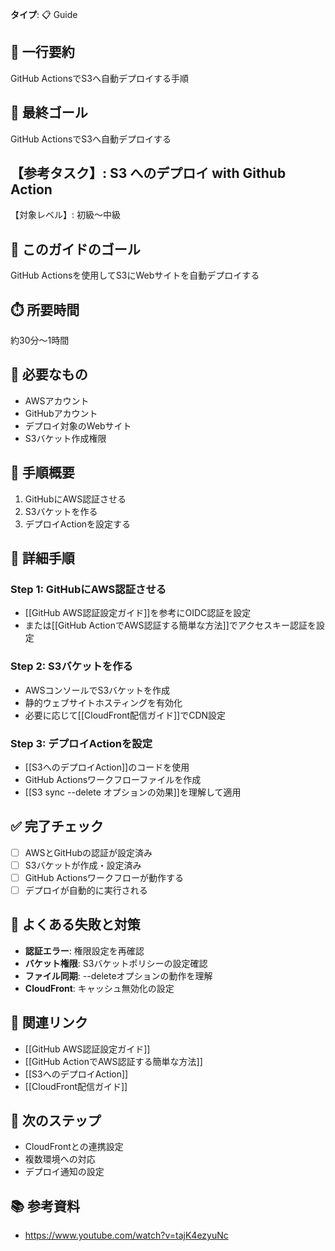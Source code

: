 **タイプ**: 📋 Guide

## 📝 一行要約
GitHub ActionsでS3へ自動デプロイする手順

## 🎯 最終ゴール
GitHub ActionsでS3へ自動デプロイする

## 【参考タスク】: S3 へのデプロイ with Github Action
【対象レベル】: 初級〜中級

## 🎯 このガイドのゴール
GitHub Actionsを使用してS3にWebサイトを自動デプロイする

## ⏱️ 所要時間
約30分〜1時間

## 🧰 必要なもの
- AWSアカウント
- GitHubアカウント
- デプロイ対象のWebサイト
- S3バケット作成権限

## 📝 手順概要
1. GitHubにAWS認証させる
2. S3バケットを作る
3. デプロイActionを設定する

## 🔧 詳細手順

### Step 1: GitHubにAWS認証させる
- [[GitHub AWS認証設定ガイド]]を参考にOIDC認証を設定
- または[[GitHub ActionでAWS認証する簡単な方法]]でアクセスキー認証を設定

### Step 2: S3バケットを作る
- AWSコンソールでS3バケットを作成
- 静的ウェブサイトホスティングを有効化
- 必要に応じて[[CloudFront配信ガイド]]でCDN設定

### Step 3: デプロイActionを設定
- [[S3へのデプロイAction]]のコードを使用
- GitHub Actionsワークフローファイルを作成
- [[S3 sync --delete オプションの効果]]を理解して適用

## ✅ 完了チェック
- [ ] AWSとGitHubの認証が設定済み
- [ ] S3バケットが作成・設定済み
- [ ] GitHub Actionsワークフローが動作する
- [ ] デプロイが自動的に実行される

## 🚨 よくある失敗と対策
- **認証エラー**: 権限設定を再確認
- **バケット権限**: S3バケットポリシーの設定確認
- **ファイル同期**: --deleteオプションの動作を理解
- **CloudFront**: キャッシュ無効化の設定

## 🔄 関連リンク
- [[GitHub AWS認証設定ガイド]]
- [[GitHub ActionでAWS認証する簡単な方法]]
- [[S3へのデプロイAction]]
- [[CloudFront配信ガイド]]

## 🚀 次のステップ
- CloudFrontとの連携設定
- 複数環境への対応
- デプロイ通知の設定

## 📚 参考資料
- https://www.youtube.com/watch?v=tajK4ezyuNc